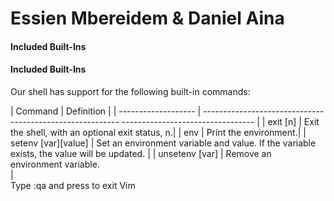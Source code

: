 # Essien Mbereidem & Daniel Aina
#### Included Built-Ins                                                                                                
#### Included Built-Ins                                                                                                
                                                                                                                       
Our shell has support for the following built-in commands:
                                                                                                                       
| Command             | Definition
                                 |
| ------------------- | ---------------------------------------------------------
--------------------------------- | 
| exit [n]            | Exit the shell, with an optional exit status, n.|
| env                 | Print the environment.| 
| setenv [var][value] | Set an environment variable and value. If the variable exists, the value will be updated. |
| unsetenv [var]      | Remove an environment variable.                                                                
                                  |                                                                                    
Type  :qa  and press <Enter> to exit Vim                                                                                    
